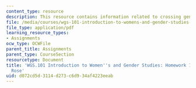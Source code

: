 ```yaml
---
content_type: resource
description: This resource contains information related to crossing gender boundaries.
file: /media/courses/wgs-101-introduction-to-womens-and-gender-studies-fall-2014/d072cd5d3114d273c6d934af4223eeab_MITWGS_101F14_Hwork12.pdf
file_type: application/pdf
learning_resource_types:
- Assignments
ocw_type: OCWFile
parent_title: Assignments
parent_type: CourseSection
resourcetype: Document
title: 'WGS.101 Introduction to Women''s and Gender Studies: Homework 12 Ma Vie en
  Rose'
uid: d072cd5d-3114-d273-c6d9-34af4223eeab
---
```

